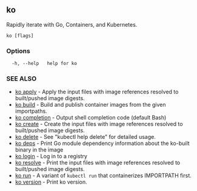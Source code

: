 ## ko

Rapidly iterate with Go, Containers, and Kubernetes.

```
ko [flags]
```

### Options

```
  -h, --help   help for ko
```

### SEE ALSO

* [ko apply](ko_apply.md)	 - Apply the input files with image references resolved to built/pushed image digests.
* [ko build](ko_build.md)	 - Build and publish container images from the given importpaths.
* [ko completion](ko_completion.md)	 - Output shell completion code (default Bash)
* [ko create](ko_create.md)	 - Create the input files with image references resolved to built/pushed image digests.
* [ko delete](ko_delete.md)	 - See "kubectl help delete" for detailed usage.
* [ko deps](ko_deps.md)	 - Print Go module dependency information about the ko-built binary in the image
* [ko login](ko_login.md)	 - Log in to a registry
* [ko resolve](ko_resolve.md)	 - Print the input files with image references resolved to built/pushed image digests.
* [ko run](ko_run.md)	 - A variant of `kubectl run` that containerizes IMPORTPATH first.
* [ko version](ko_version.md)	 - Print ko version.

